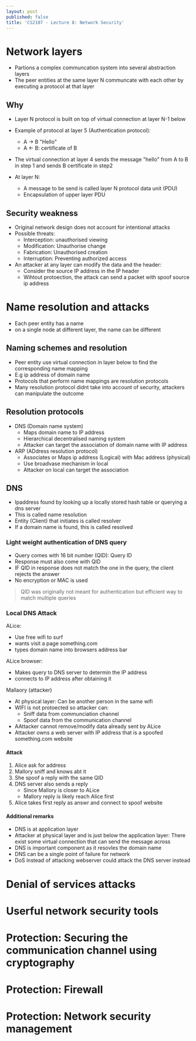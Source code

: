 ```yaml
---
layout: post
published: false
title: 'CS2107 - Lecture 8: Network Security'
---
```

# Network layers

- Partions a complex communcation system into several abstraction layers
- The peer entities at the same layer N communcate with each other by executing a protocol at that layer


## Why
- Layer N protocol is built on top of virtual connection at layer N-1 below
- Example of protocol at layer 5 (Authentication protocol):
	- A -> B "Hello"
    - A <- B: certificate of B

- The virtual connection at layer 4 sends the message "hello" from A to B in step 1 and sends B certificate in step2

- At layer N:
	- A message to be send is called layer N protocol data unit (PDU)
	- Encapsulation of upper layer PDU

## Security weakness
- Original network design does not account for intentional attacks
- Possible threats:
	- Interception: unauthorised viewing
    - Modification: Unauthorise change
    - Fabrication: Unauthorised creation
    - Interruption: Preventing authorized access
- An attacker at any layer can modify the data and the header:
	- Consider the source IP address in the IP header
    - Wihtout protoection, the attack can send a packet with spoof source ip address
    

# Name resolution and attacks

- Each peer entity has a name
- on a single node at different layer, the name can be different

## Naming schemes and resolution
- Peer entity use virtual connection in layer below to find the corresponding name mapping
- E.g ip address of domain name
- Protocols that perform name mappings are resolution protocols
- Many resolution protocol didnt take into account of security, attackers can manipulate the outcome


## Resolution protocols
- DNS (Domain name system)
	- Maps domain name to IP address
    - Hierarchical decentralised naming system
    - Attacker can target the association of domain name with IP address
- ARP (ADdress resolution protocol)
	- Associates or Maps ip address (Logical) with Mac address (physical)
    - Use broadvase mechanism in local
    - Attacker on local can target the association
    
## DNS
- Ipaddress found by looking up a locally stored hash table or querying a dns server
- This is called name resolution
- Entity (Client) that initiates is called resolver
- If a domain name is found, this is called resolved

### Light weight authentication of DNS query
- Query comes with 16 bit number (QID): Query ID
- Response must also come with QID
- IF QID in response does not match the one in the query, the client rejects the answer
- No encryption or MAC is used

> QID was originally not meant for authentication but efficient way to match multiple queries

### Local DNS Attack

ALice:
- Use free wifi to surf
- wants visit a page something.com
- types domain name into browsers address bar

ALice browser:
- Makes query to DNS server to determin the IP address
- connects to IP address after obtaining it

Mallaory (attacker)
- At physical layer: Can be another person in the same wifi
- WIFI is not protoected so attacker can:
	- Sniff data from communciation channel
    - Spoof data from the communication channel
- AAttacker cannot remove/modify data already sent by ALice
- Attacker owns a web server with IP address that is a spoofed something.com website


#### Attack
1. Alice ask for address
2. Mallory sniff and knows abt it
3. She spoof a reply with the same QID
4. DNS server also sends a reply
	- Since Mallory is closer to ALice
    - Mallory reply is likely reach Alice first
5. Alice takes first reply as answr and connect to spoof website

#### Additional remarks
- DNS is at application layer
- Attacker at physical layer and is just below the application layer: There exist some virtual connection that can send the message across
- DNS is important component as it resovles the domain name
- DNS can be a single point of failure for network
- DoS instead of attacking webserver could attack the DNS server instead


# Denial of services attacks



# Userful network security tools
# Protection: Securing the communication channel using cryptography
# Protection: Firewall
# Protection: Network security management
